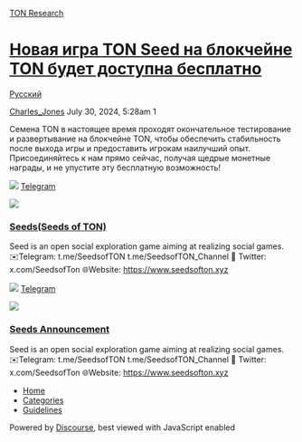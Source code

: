 [TON Research](/)

# [Новая игра TON Seed на блокчейне TON будет доступна бесплатно](/t/ton-seed-ton/29594)

[Русский](/c/ru/49) 

    

[Charles\_Jones](https://tonresear.ch/u/Charles_Jones)  July 30, 2024, 5:28am  1

Семена TON в настоящее время проходят окончательное тестирование и развертывание на блокчейне TON, чтобы обеспечить стабильность после выхода игры и предоставить игрокам наилучший опыт. Присоединяйтесь к нам прямо сейчас, получая щедрые монетные награды, и не упустите эту бесплатную возможность!

![](https://telegram.org/img/website_icon.svg?4) [Telegram](https://t.me/SeedsofTON)

![](https://tonresear.ch/uploads/default/original/2X/f/f226257e3cb311f0c516862c3cf85a3ecfe8ccbe.jpeg)

### [Seeds(Seeds of TON)](https://t.me/SeedsofTON)

Seed is an open social exploration game aiming at realizing social games. ✉️Telegram: t.me/SeedsofTON t.me/SeedsofTON\_Channel 📱 Twitter: x.com/SeedsofTon 🌐Website: https://www.seedsofton.xyz

![](https://telegram.org/img/website_icon.svg?4) [Telegram](https://t.me/SeedsofTON_Channel)

![](https://tonresear.ch/uploads/default/original/2X/7/77d36bde0893adf69f36cf32aeaa9ab3c55793e0.jpeg)

### [Seeds Announcement](https://t.me/SeedsofTON_Channel)

Seed is an open social exploration game aiming at realizing social games. ✉️Telegram: t.me/SeedsofTON t.me/SeedsofTON\_Channel 📱 Twitter: x.com/SeedsofTon 🌐Website: https://www.seedsofton.xyz

 

*   [Home](/)
*   [Categories](/categories)
*   [Guidelines](/guidelines)

Powered by [Discourse](https://www.discourse.org), best viewed with JavaScript enabled